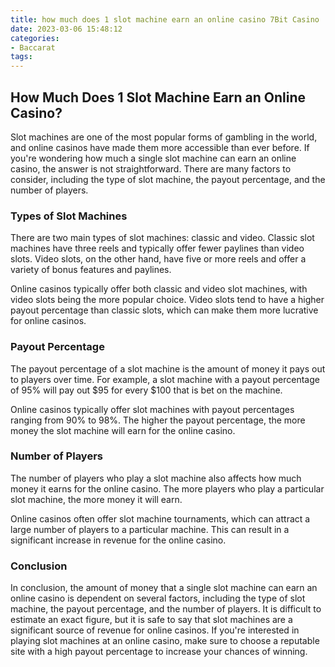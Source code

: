 ```yaml
---
title: how much does 1 slot machine earn an online casino 7Bit Casino
date: 2023-03-06 15:48:12
categories:
- Baccarat
tags:
---
```

## How Much Does 1 Slot Machine Earn an Online Casino?

Slot machines are one of the most popular forms of gambling in the world, and online casinos have made them more accessible than ever before. If you're wondering how much a single slot machine can earn an online casino, the answer is not straightforward. There are many factors to consider, including the type of slot machine, the payout percentage, and the number of players.

### Types of Slot Machines

There are two main types of slot machines: classic and video. Classic slot machines have three reels and typically offer fewer paylines than video slots. Video slots, on the other hand, have five or more reels and offer a variety of bonus features and paylines.

Online casinos typically offer both classic and video slot machines, with video slots being the more popular choice. Video slots tend to have a higher payout percentage than classic slots, which can make them more lucrative for online casinos.

### Payout Percentage

The payout percentage of a slot machine is the amount of money it pays out to players over time. For example, a slot machine with a payout percentage of 95% will pay out $95 for every $100 that is bet on the machine.

Online casinos typically offer slot machines with payout percentages ranging from 90% to 98%. The higher the payout percentage, the more money the slot machine will earn for the online casino.

### Number of Players

The number of players who play a slot machine also affects how much money it earns for the online casino. The more players who play a particular slot machine, the more money it will earn.

Online casinos often offer slot machine tournaments, which can attract a large number of players to a particular machine. This can result in a significant increase in revenue for the online casino.

### Conclusion

In conclusion, the amount of money that a single slot machine can earn an online casino is dependent on several factors, including the type of slot machine, the payout percentage, and the number of players. It is difficult to estimate an exact figure, but it is safe to say that slot machines are a significant source of revenue for online casinos. If you're interested in playing slot machines at an online casino, make sure to choose a reputable site with a high payout percentage to increase your chances of winning.
